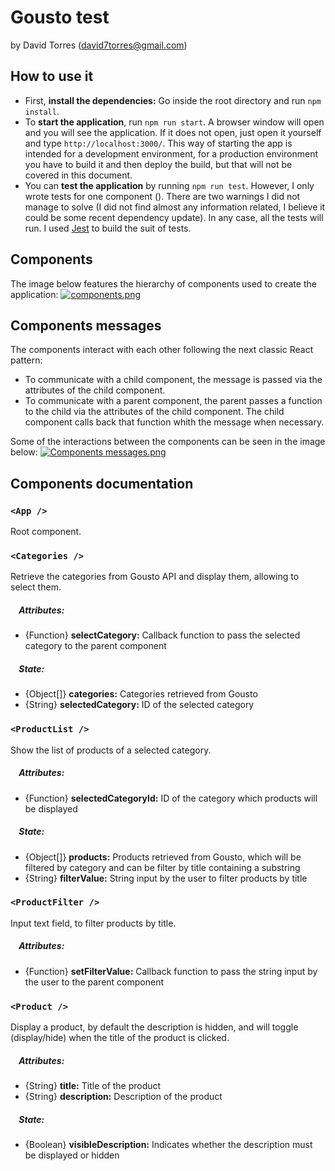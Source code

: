 # Gousto test
by David Torres (david7torres@gmail.com)

## How to use it
* First, **install the dependencies:** Go inside the root directory and run `npm install`.
* To **start the application**, run `npm run start`. A browser window will open and you will see the application. If it does not open, just open it yourself and type `http://localhost:3000/`. This way of starting the app is intended for a development environment, for a production environment you have to build it and then deploy the build, but that will not be covered in this document.
* You can **test the application** by running `npm run test`. However, I only wrote tests for one component (<Product />). There are two warnings I did not manage to solve (I did not find almost any information related, I believe it could be some recent dependency update). In any case, all the tests will run. I used [Jest](https://facebook.github.io/jest/) to build the suit of tests.


## Components
The image below features the hierarchy of components used to create the application:
[![components.png](https://s12.postimg.org/ub7zk3kil/components.png)](https://postimg.org/image/jbms8hu3d/)

## Components messages
The components interact with each other following the next classic React pattern:
* To communicate with a child component, the message is passed via the attributes of the child component.
* To communicate with a parent component, the parent passes a function to the child via the attributes of the child component. The child component calls back that function whith the message when necessary.

Some of the interactions between the components can be seen in the image below:
[![Components messages.png](https://s2.postimg.org/vt1ol0dl5/Components_messages.png)](https://postimg.org/image/7pawwpv45/)


## Components documentation
### `<App />`
Root component.

### `<Categories />`
Retrieve the categories from Gousto API and display them, allowing to select them.
##### &nbsp;&nbsp;&nbsp;&nbsp;Attributes:
 * {Function} **selectCategory:** Callback function to pass the selected category to the parent component
##### &nbsp;&nbsp;&nbsp;&nbsp;State:
* {Object[]} **categories:** Categories retrieved from Gousto
* {String} **selectedCategory:** ID of the selected category

### `<ProductList />`
Show the list of products of a selected category.
##### &nbsp;&nbsp;&nbsp;&nbsp;Attributes:
* {Function} **selectedCategoryId:** ID of the category which products will be displayed
##### &nbsp;&nbsp;&nbsp;&nbsp;State:
* {Object[]} **products:** Products retrieved from Gousto, which will be filtered by category and can be filter by title containing a substring
* {String} **filterValue:** String input by the user to filter products by title

### `<ProductFilter />`
Input text field, to filter products by title.
##### &nbsp;&nbsp;&nbsp;&nbsp;Attributes:
* {Function} **setFilterValue:** Callback function to pass the string input by the user to the parent component

### `<Product />`
Display a product, by default the description is hidden, and will toggle (display/hide) when the title of the product is clicked.
##### &nbsp;&nbsp;&nbsp;&nbsp;Attributes:
* {String}  **title:** Title of the product
* {String}  **description:** Description of the product
##### &nbsp;&nbsp;&nbsp;&nbsp;State:
* {Boolean} **visibleDescription:** Indicates whether the description must be displayed or hidden
